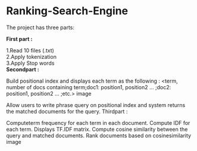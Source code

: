 # Ranking-Search-Engine
The project has three parts:

<strong>First part :</strong>

 1.Read 10 files (.txt) <br>
 2.Apply tokenization <br>
 3.Apply Stop words<br>
<strong>Secondpart :</strong>

Build positional index and displays each term as the following : <term, number of docs containing term;doc1: position1, position2 ... ;doc2: position1, position2 ... ;etc.>
image

Allow users to write phrase query on positional index and system returns the matched documents for the query.
Thirdpart :

Computeterm frequency for each term in each document.
Compute IDF for each term.
Displays TF.IDF matrix.
Compute cosine similarity between the query and matched documents.
Rank documents based on cosinesimilarity
image

